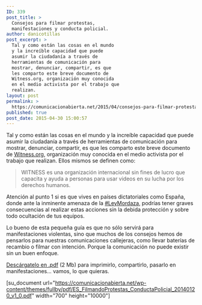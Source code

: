 ```yaml
---
ID: 339
post_title: >
  Consejos para filmar protestas,
  manifestaciones y conducta policial.
author: danicotillas
post_excerpt: >
  Tal y como están las cosas en el mundo
  y la increíble capacidad que puede
  asumir la ciudadanía a través de
  herramientas de comunicación para
  mostrar, denunciar, compartir, es que
  les comparto este breve documento de
  Witness.org, organización muy conocida
  en el medio activista por el trabajo que
  realizan.
layout: post
permalink: >
  https://comunicacionabierta.net/2015/04/consejos-para-filmar-protestas-manifestaciones-y-conducta-policial/
published: true
post_date: 2015-04-30 15:00:57
---
```

Tal y como están las cosas en el mundo y la increíble capacidad que puede asumir la ciudadanía a través de herramientas de comunicación para mostrar, denunciar, compartir, es que les comparto este breve documento de <a href="https://es.witness.org/">Witness.org</a>, organización muy conocida en el medio activista por el trabajo que realizan. Ellos mismos se definen como:
<blockquote>WITNESS es una organización internacional sin fines de lucro que capacita y ayuda a personas para usar videos en su lucha por los derechos humanos.</blockquote>
Atención al punto 1 si es que vives en países dictatoriales como España, donde ante la inminente amenaza de la <a href="https://twitter.com/search?q=%23LeyMordaza&amp;src=typd">#LeyMordaza</a>, podrías tener graves consecuencias al realizar estas acciones sin la debida protección y sobre todo ocultación de tus equipos.

Lo bueno de esta pequeña guía es que no sólo servirá para manifestaciones violentas, sino que muchos de los consejos hemos de pensarlos para nuestras comunicaciones callejeras, como llevar baterías de recambio o filmar con intención. Porque la comunicación no puede existir sin un buen enfoque.

<a href="https://comunicacionabierta.net/wp-content/themes/fullby/pdf/ES_FilmandoProtestas_ConductaPolicial_20140120_v1_0.pdf">Descárgatelo en .pdf</a> (2 Mb) para imprimirlo, compartirlo, pasarlo en manifestaciones... vamos, lo que quieras.

[su_document url="https://comunicacionabierta.net/wp-content/themes/fullby/pdf/ES_FilmandoProtestas_ConductaPolicial_20140120_v1_0.pdf" width="700" height="10000"]